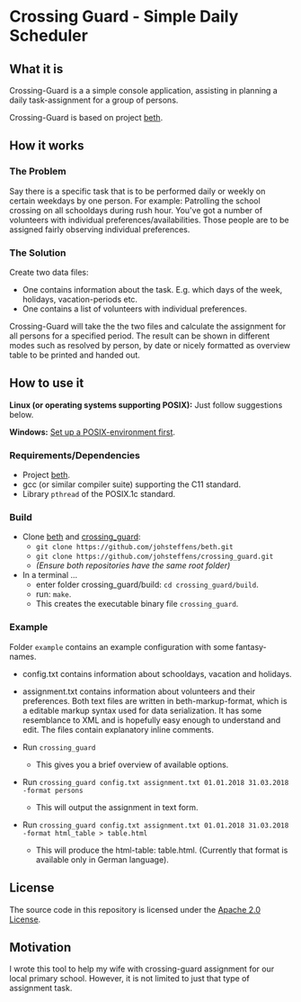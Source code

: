 # Crossing Guard - Simple Daily Scheduler

## What it is
Crossing-Guard is a a simple console application, assisting in planning a daily task-assignment for a group of persons.

Crossing-Guard is based on project [beth](https://github.com/johsteffens/beth).

## How it works

### The Problem
Say there is a specific task that is to be performed daily or weekly on certain weekdays by one person. For example: Patrolling the school crossing on all schooldays during rush hour. You've got a number of volunteers with individual preferences/availabilities. Those people are to be assigned fairly observing individual preferences.

### The Solution
Create two data files:
   * One contains information about the task. E.g. which days of the week, holidays, vacation-periods etc.
   * One contains a list of volunteers with individual preferences.
   
Crossing-Guard will take the the two files and calculate the assignment for all persons for a specified period. The result can be shown in different modes such as resolved by person, by date or nicely formatted as overview table to be printed and handed out.

## How to use it
**Linux (or operating systems supporting POSIX):** Just follow suggestions below.

**Windows:** [Set up a POSIX-environment first](https://github.com/johsteffens/beth/wiki/Requirements#how-to-setup-a-posix-environment-for-beth-on-windows). 

### Requirements/Dependencies
   * Project [beth](https://github.com/johsteffens/beth).
   * gcc (or similar compiler suite) supporting the C11 standard.
   * Library `pthread` of the POSIX.1c standard.

### Build
   * Clone [beth](https://github.com/johsteffens/beth) and [crossing_guard](https://github.com/johsteffens/crossing_guard):
      * `git clone https://github.com/johsteffens/beth.git`
      * `git clone https://github.com/johsteffens/crossing_guard.git`
      * *(Ensure both repositories have the same root folder)*
   * In a terminal ...
      * enter folder crossing_guard/build: `cd crossing_guard/build`.
      * run: `make`. 
      * This creates the executable binary file `crossing_guard`.

### Example
Folder `example` contains an example configuration with some fantasy-names.
   * config.txt contains information about schooldays, vacation and holidays.
   * assignment.txt contains information about volunteers and their preferences.
Both text files are written in beth-markup-format, which is a editable markup syntax used for data serialization. It has some resemblance to XML and is hopefully easy enough to understand and edit. The files contain explanatory inline comments.
   
   * Run `crossing_guard`
      * This gives you a brief overview of available options.
      
   * Run `crossing_guard config.txt assignment.txt 01.01.2018 31.03.2018 -format persons`
      * This will output the assignment in text form.
      
   * Run `crossing_guard config.txt assignment.txt 01.01.2018 31.03.2018 -format html_table > table.html`
      * This will produce the html-table: table.html. (Currently that format is available only in German language).

## License
The source code in this repository is licensed under the [Apache 2.0 License](https://github.com/johsteffens/crossing_guard/blob/master/LICENSE).

## Motivation

I wrote this tool to help my wife with crossing-guard assignment for our local primary school. However, it is not limited to just that type of assignment task.
